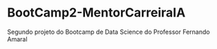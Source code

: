 # BootCamp2-MentorCarreiraIA
Segundo projeto do Bootcamp de Data Science do Professor Fernando Amaral
